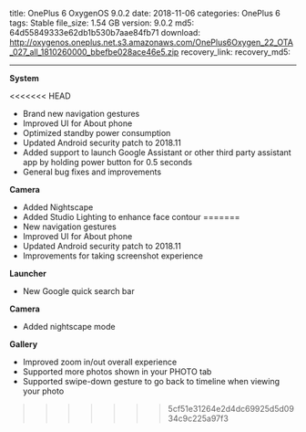 title: OnePlus 6 OxygenOS 9.0.2
date: 2018-11-06
categories: OnePlus 6
tags: Stable
file_size: 1.54 GB
version: 9.0.2
md5: 64d55849333e62db1b530b7aae84fb71
download: http://oxygenos.oneplus.net.s3.amazonaws.com/OnePlus6Oxygen_22_OTA_027_all_1810260000_bbefbe028ace46e5.zip
recovery_link: 
recovery_md5:

---
**System**

<<<<<<< HEAD
* Brand new navigation gestures
* Improved UI for About phone
* Optimized standby power consumption
* Updated Android security patch to 2018.11
* Added support to launch Google Assistant or other third party assistant app by holding power button for 0.5 seconds
* General bug fixes and improvements
 
**Camera**

* Added Nightscape
* Added Studio Lighting to enhance face contour
=======
* New navigation gestures
* Improved UI for About phone
* Updated Android security patch to 2018.11
* Improvements for taking screenshot experience

**Launcher**

* New Google quick search bar

**Camera**

* Added nightscape mode

**Gallery**

* Improved zoom in/out overall experience
* Supported more photos shown in your PHOTO tab
* Supported swipe-down gesture to go back to timeline when viewing your photo
>>>>>>> 5cf51e31264e2d4dc69925d5d0934c9c225a97f3
